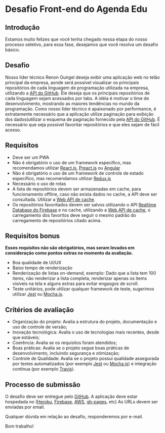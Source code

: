 # Desafio Front-end do Agenda Edu


## Introdução

Estamos muito felizes que você tenha chegado nessa etapa do nosso processo seletivo, para essa fase, desejamos que você resolva um desafio básico.


## Desafio

Nosso líder técnico Renon Guirgel deseja exibir uma aplicação web no telão principal da empresa, aonde será possível visualizar os principais repositórios de cada linguagem de programação utilizada na empresa, utilizando a [API do GitHub](https://developer.github.com/v3/). Ele deseja que os principais repositórios de cada linguagem sejam acessados por tabs. A idéia é motivar o time de desenvolvimento, mostrando as maiores tendências no mundo da programação. Como nosso líder técnico é apaixonado por performance, é extratamente necessário que a aplicação utilize paginação para exibição dos dados(utilizar o esquema de paginação fornecido pela [API do GitHub](https://developer.github.com/v3/). É necessário que seja possível favoritar repositórios e que eles sejam de fácil acesso.


## Requisítos

- Deve ser um PWA
- Não é obrigatório o uso de um framework específico, mas recomendamos utilizar [React.js][reactjs-url], [Preact.js][preactjs-url] ou [Angular][angular-url]
- Não é obrigatório o uso de um framework de controle de estado específico, mas recomendamos utilizar [Redux.js][reduxjs-url]
- Necessário o uso de rotas
- A lista de repositórios devem ser armazenadas em cache, para funcionamento offline, caso não exista dados no cache, a API deve ser consultada. Utilizar a [Web API de cache][cache-api-url].
- Os repositórios favoritados devem ser salvos utilizando o API [Realtime Database do Firebase][firebase-database-url] e no cache, utilizando a [Web API de cache][cache-api-url], o carregamento dos favoritos deve seguir o mesmo padrão do carregamento de repositórios citado acima.


## Requisitos bonus

**Esses requisitos não são obrigatórios, mas seram levados em consideração como pontos extras no momento da avaliação.**

- Boa qualidade de UI/UX
- Baixo tempo de renderização
- Renderização de listas on-demand, exemplo: Dado que a lista tem 100 items, não renderizar a lista completa, renderizar apenas os items visíveis na tela e alguns extras para evitar engasgos de scroll.
- Teste unitários, pode utilizar qualquer framework de teste, sugerimos utilizar [Jest][jest-url] ou [Mocha.js][mocha-url].


## Critérios de avaliação

- Organização do projeto: Avalia a estrutura do projeto, documentação e uso de controle de versão;
- Inovação tecnológica: Avalia o uso de tecnologias mais recentes, desde que estáveis;
- Coerência: Avalia se os requisitos foram atendidos;
- Boas práticas: Avalia se o projeto segue boas práticas de desenvolvimento, incluindo segurança e otimização;
- Controle de Qualidade: Avalia se o projeto possui qualidade assegurada por testes automatizados (por exemplo [Jest][jest-url] ou [Mocha.js][mocha-url]) e integração contínua (por exemplo [Travis][travis-ci-url]).


## Processo de submissão

O desafio deve ser entregue pelo [GitHub][github-url]. A aplicação deve estar hospedada no ([Heroku][heroku-url], [Firebase][firebase-url], [AWS][aws-url], [gh-pages][gh-pages-url], etc) As URLs devem ser enviadas por email.

Qualquer dúvida em relação ao desafio, responderemos por e-mail.

Bom trabalho!

[reactjs-url]: https://reactjs.org/
[preactjs-url]: https://preactjs.com/
[angular-url]: https://angular.io/
[reduxjs-url]: https://redux.js.org/
[cache-api-url]: https://developer.mozilla.org/en-US/docs/Web/API/Cache
[jest-url]: https://facebook.github.io/jest/
[mocha-url]: https://mochajs.org/
[github-url]: https://github.com
[heroku-url]: https://www.heroku.com/
[firebase-url]: https://www.firebase.com/
[aws-url]: https://aws.amazon.com/
[gh-pages-url]: https://pages.github.com/
[firebase-database-url]: https://firebase.google.com/docs/database/
[travis-ci-url]: https://travis-ci.com/

